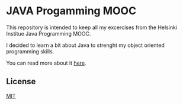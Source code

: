 # JAVA Progamming MOOC

This repository is intended to keep all my excercises from the Helsinki Institue Java Programming MOOC.

I decided to learn a bit about Java to strenght my object oriented programming skills.

You can read more about it [here](https://java-programming.mooc.fi/).

## License
[MIT](https://choosealicense.com/licenses/mit/)